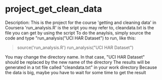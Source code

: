 # project_get_clean_data
Description: This is the project for the course 'getting and cleaning data' in Coursera
'run_analysis.R' is the sript you may refer to, cleandata.txt is the file you can get by using the script
To do the anaylsis, simply source the code and type "run_analysis("UCI HAR Dataset") to run, like this:

> source('run_analysis.R')
> run_analysis("UCI HAR Dataset")

You may change the directory name. In that case, "UCI HAR Dataset" should be replaced by the new name of the directory
The results will be generated in a txt file called "cleandata.txt" in your work directory
Because the data is big, maybe you have to wait for some time to get the result
